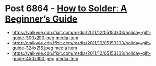 # Post 6864 - [How to Solder: A Beginner&#8217;s Guide](https://www.ifixit.com/News/6864/how-to-solder)

- https://valkyrie.cdn.ifixit.com/media/2011/12/05153303/holiday-gift-guide-300x200.jpeg [media item](media-28420.md)
- https://valkyrie.cdn.ifixit.com/media/2011/12/05153303/holiday-gift-guide-324x216.jpeg [media item](media-28420.md)
- https://valkyrie.cdn.ifixit.com/media/2011/12/05153303/holiday-gift-guide-450x300.jpeg [media item](media-28420.md)